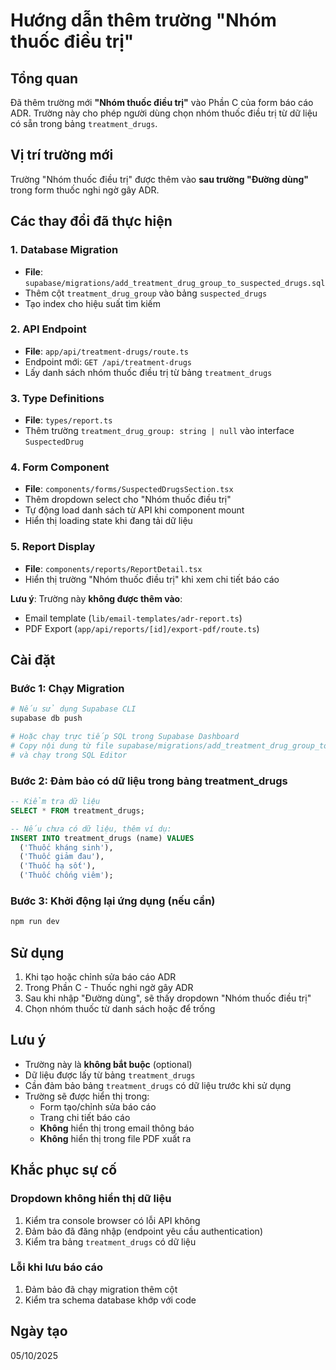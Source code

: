 # Hướng dẫn thêm trường "Nhóm thuốc điều trị"

## Tổng quan

Đã thêm trường mới **"Nhóm thuốc điều trị"** vào Phần C của form báo cáo ADR. Trường này cho phép người dùng chọn nhóm thuốc điều trị từ dữ liệu có sẵn trong bảng `treatment_drugs`.

## Vị trí trường mới

Trường "Nhóm thuốc điều trị" được thêm vào **sau trường "Đường dùng"** trong form thuốc nghi ngờ gây ADR.

## Các thay đổi đã thực hiện

### 1. Database Migration
- **File**: `supabase/migrations/add_treatment_drug_group_to_suspected_drugs.sql`
- Thêm cột `treatment_drug_group` vào bảng `suspected_drugs`
- Tạo index cho hiệu suất tìm kiếm

### 2. API Endpoint
- **File**: `app/api/treatment-drugs/route.ts`
- Endpoint mới: `GET /api/treatment-drugs`
- Lấy danh sách nhóm thuốc điều trị từ bảng `treatment_drugs`

### 3. Type Definitions
- **File**: `types/report.ts`
- Thêm trường `treatment_drug_group: string | null` vào interface `SuspectedDrug`

### 4. Form Component
- **File**: `components/forms/SuspectedDrugsSection.tsx`
- Thêm dropdown select cho "Nhóm thuốc điều trị"
- Tự động load danh sách từ API khi component mount
- Hiển thị loading state khi đang tải dữ liệu

### 5. Report Display
- **File**: `components/reports/ReportDetail.tsx`
- Hiển thị trường "Nhóm thuốc điều trị" khi xem chi tiết báo cáo

**Lưu ý**: Trường này **không được thêm vào**:
- Email template (`lib/email-templates/adr-report.ts`)
- PDF Export (`app/api/reports/[id]/export-pdf/route.ts`)

## Cài đặt

### Bước 1: Chạy Migration
```bash
# Nếu sử dụng Supabase CLI
supabase db push

# Hoặc chạy trực tiếp SQL trong Supabase Dashboard
# Copy nội dung từ file supabase/migrations/add_treatment_drug_group_to_suspected_drugs.sql
# và chạy trong SQL Editor
```

### Bước 2: Đảm bảo có dữ liệu trong bảng treatment_drugs
```sql
-- Kiểm tra dữ liệu
SELECT * FROM treatment_drugs;

-- Nếu chưa có dữ liệu, thêm ví dụ:
INSERT INTO treatment_drugs (name) VALUES 
  ('Thuốc kháng sinh'),
  ('Thuốc giảm đau'),
  ('Thuốc hạ sốt'),
  ('Thuốc chống viêm');
```

### Bước 3: Khởi động lại ứng dụng (nếu cần)
```bash
npm run dev
```

## Sử dụng

1. Khi tạo hoặc chỉnh sửa báo cáo ADR
2. Trong Phần C - Thuốc nghi ngờ gây ADR
3. Sau khi nhập "Đường dùng", sẽ thấy dropdown "Nhóm thuốc điều trị"
4. Chọn nhóm thuốc từ danh sách hoặc để trống

## Lưu ý

- Trường này là **không bắt buộc** (optional)
- Dữ liệu được lấy từ bảng `treatment_drugs`
- Cần đảm bảo bảng `treatment_drugs` có dữ liệu trước khi sử dụng
- Trường sẽ được hiển thị trong:
  - Form tạo/chỉnh sửa báo cáo
  - Trang chi tiết báo cáo
  - **Không** hiển thị trong email thông báo
  - **Không** hiển thị trong file PDF xuất ra

## Khắc phục sự cố

### Dropdown không hiển thị dữ liệu
1. Kiểm tra console browser có lỗi API không
2. Đảm bảo đã đăng nhập (endpoint yêu cầu authentication)
3. Kiểm tra bảng `treatment_drugs` có dữ liệu

### Lỗi khi lưu báo cáo
1. Đảm bảo đã chạy migration thêm cột
2. Kiểm tra schema database khớp với code

## Ngày tạo
05/10/2025

